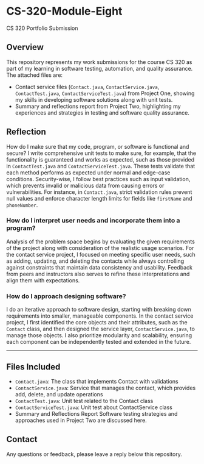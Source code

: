# CS-320-Module-Eight
CS 320 Portfolio Submission

## Overview
This repository represents my work submissions for the course CS 320 as part of my learning in software testing, automation, and quality assurance. The attached files are:
- Contact service files (`Contact.java`, `ContactService.java`, `ContactTest.java`, `ContactServiceTest.java`) from Project One, showing my skills in developing software solutions along with unit tests.
- Summary and reflections report from Project Two, highlighting my experiences and strategies in testing and software quality assurance.

## Reflection

How do I make sure that my code, program, or software is functional and secure?
I write comprehensive unit tests to make sure, for example, that the functionality is guaranteed and works as expected, such as those provided in `ContactTest.java` and `ContactServiceTest.java`. These tests validate that each method performs as expected under normal and edge-case conditions. Security-wise, I follow best practices such as input validation, which prevents invalid or malicious data from causing errors or vulnerabilities. For instance, in `Contact.java`, strict validation rules prevent null values and enforce character length limits for fields like `firstName` and `phoneNumber`.

### How do I interpret user needs and incorporate them into a program?
Analysis of the problem space begins by evaluating the given requirements of the project along with consideration of the realistic usage scenarios. For the contact service project, I focused on meeting specific user needs, such as adding, updating, and deleting the contacts while always controlling against constraints that maintain data consistency and usability. Feedback from peers and instructors also serves to refine these interpretations and align them with expectations.

### How do I approach designing software?
I do an iterative approach to software design, starting with breaking down requirements into smaller, manageable components. In the contact service project, I first identified the core objects and their attributes, such as the `Contact` class, and then designed the service layer, `ContactService.java`, to manage those objects. I also prioritize modularity and scalability, ensuring each component can be independently tested and extended in the future.

---
## Files Included
- `Contact.java`: The class that implements Contact with validations
- `ContactService.java`: Service that manages the contact, which provides add, delete, and update operations
- `ContactTest.java`: Unit test related to the Contact class
- `ContactServiceTest.java`: Unit test about ContactService class
- Summary and Reflections Report Software testing strategies and approaches used in Project Two are discussed here.

## Contact
Any questions or feedback, please leave a reply below this repository.
